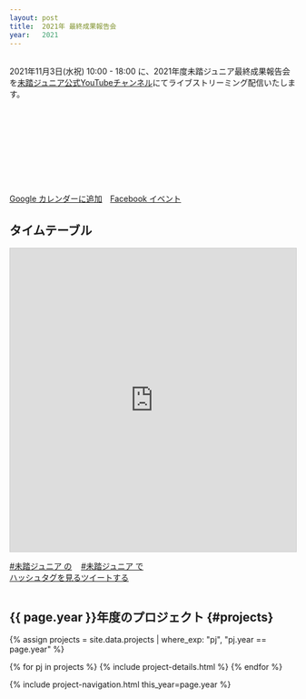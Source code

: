 ```yaml
---
layout: post
title:  2021年 最終成果報告会
year:   2021
---
```


<br>
2021年11月3日(水祝) 10:00 - 18:00 に、2021年度未踏ジュニア最終成果報告会を<a href="https://www.youtube.com/mitoujr" target="_blank">未踏ジュニア公式YouTubeチャンネル</a>にてライブストリーミング配信いたします。<br>

<div class='youtube'>
  <iframe frameborder="0" class="lazyload" allowfullscreen="" data-src="//www.youtube.com/embed/OLVQKC7ST6I"></iframe>
</div>

<a class="button" target="_blank" rel='noopener' href="https://www.google.com/calendar/render?action=TEMPLATE&text=2021年度未踏ジュニア最終成果報告会&dates=20211103T100000/20211103T180000&location=https://jr.mitou.org/final&trp=true&details=タイムテーブルなどはこちら: https://jr.mitou.org/final&trp=undefined&trp=true&sprop=https://jr.mitou.org/final">Google カレンダーに追加</a>　<a class="button" target="_blank" rel='noopener' href="https://fb.me/e/237iDG0Ne">Facebook イベント</a>

## タイムテーブル
<iframe class="airtable-embed" src="https://airtable.com/embed/shrWiIURPeouCLjQJ?backgroundColor=gray&viewControls=on" frameborder="0" onmousewheel="" width="100%" height="533" style="background: transparent; border: 1px solid #ccc;"></iframe>

<div style='display: flex; flex-wrap: wrap'>
  <!--<a href="https://www.youtube.com/playlist?list=PLNObH2jlC6le90M-WYLJFyl6McNd0kxcB" class="button">YouTube で見る</a>-->
  
  <a href="https://twitter.com/hashtag/%E6%9C%AA%E8%B8%8F%E3%82%B8%E3%83%A5%E3%83%8B%E3%82%A2?f=live" class="button" target="_blank" rel='noopener'>#未踏ジュニア の<br>ハッシュタグを見る</a>

  <a href="https://twitter.com/intent/tweet?hashtags=%E6%9C%AA%E8%B8%8F%E3%82%B8%E3%83%A5%E3%83%8B%E3%82%A2&&url=https://jr.mitou.org/final&lang=jp&related=mitoujr" class="button" target="_blank" rel='noopener'>#未踏ジュニア で<br>ツイートする</a>
</div>

## {{ page.year }}年度のプロジェクト {#projects}

{% assign projects = site.data.projects | where_exp: "pj", "pj.year == page.year" %}
<div class="projects flex">
  {% for pj in projects %}
    {% include project-details.html %}
  {% endfor %}
</div>

{% include project-navigation.html this_year=page.year %}
